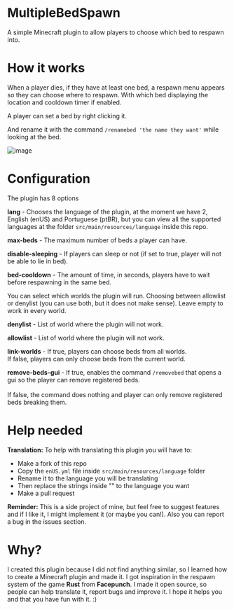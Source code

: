 # MultipleBedSpawn
A simple Minecraft plugin to allow players to choose which bed to respawn into.

# How it works

When a player dies, if they have at least one bed, a respawn menu appears so they can choose where to respawn. With which bed displaying the location and cooldown timer if enabled.

A player can set a bed by right clicking it.

And rename it with the command ```/renamebed 'the name they want'``` while looking at the bed.

![image](https://user-images.githubusercontent.com/69057368/210019366-3a981d52-79a2-4bfd-9217-0aac37918243.png)

# Configuration

The plugin has 8 options

<strong>lang</strong> - Chooses the language of the plugin, at the moment we have 2, English (enUS) and Portuguese (ptBR), but you can view all the supported languages at the folder ```src/main/resources/language``` inside this repo.

<strong>max-beds</strong> - The maximum number of beds a player can have.

<strong>disable-sleeping</strong> - If players can sleep or not (if set to true, player will not be able to lie in bed).

<strong>bed-cooldown</strong> - The amount of time, in seconds, players have to wait before respawning in the same bed.

You can select which worlds the plugin will run. Choosing between allowlist or denylist (you can use both, but it does not make sense).
Leave empty to work in every world.

<strong>denylist</strong> - List of world where the plugin will not work.

<strong>allowlist</strong> - List of world where the plugin will not work.

<strong>link-worlds</strong> - If true, players can choose beds from all worlds.
<br>If false, players can only choose beds from the current world.

<strong>remove-beds-gui</strong> - If true, enables the command ```/removebed``` that opens a gui so the player can remove registered beds.  
<br>If false, the command does nothing and player can only remove registered beds breaking them.


# Help needed

<strong>Translation:</strong> To help with translating this plugin you will have to:
- Make a fork of this repo
- Copy the ```enUS.yml``` file inside ```src/main/resources/language``` folder
- Rename it to the language you will be translating
- Then replace the strings inside "" to the language you want
- Make a pull request

<strong>Reminder:</strong> This is a side project of mine, but feel free to suggest features and if I like it, I might implement it (or maybe you can!). Also you can report a bug in the issues section.

# Why?

I created this plugin because I did not find anything similar, so I learned how to create a Minecraft plugin and made it. I got inspiration in the respawn system of the game <strong>Rust</strong> from <strong>Facepunch</strong>. I made it open source, so people can help translate it, report bugs and improve it. I hope it helps you and that you have fun with it. :)
